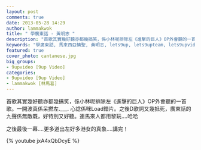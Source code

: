```yaml
---
layout: post
comments: true
date: 2013-05-28 14:29
author: lammakwok
title: " 學廣東話 - 黃明志 "
description: "首歌其實幾好聽亦都幾搞笑，係小林呢排除左《進擊的巨人》OP外會聽的一首歌。一開波真係呆撚左.___. 心諗係咪Load錯片。之後D歌詞又幾抵死，廣東話的九聲係無敵既，好特別又好聽。連馬來人都用黎玩....哈哈！之後最後一幕....更多道出左好多港女的真象....講完！"
keywords: "學廣東話, 馬來西亞情聖, 黃明志, lets9up, lets9upteam, lets9upvideo, 性女, 連綺嵐, MV, 香港"
featured: true
cover_photo: cantanese.jpg
big_groups: 
- 9upvideo [9up Video]
categories: 
- 9upvideo [9up Video]
- lammakwok [林馬葛]
---
```


首歌其實幾好聽亦都幾搞笑，係小林呢排除左《進擊的巨人》OP外會聽的一首歌。一開波真係呆撚左.___. 心諗係咪Load錯片。之後D歌詞又幾抵死，廣東話的九聲係無敵既，好特別又好聽。連馬來人都用黎玩....哈哈

之後最後一幕....更多道出左好多港女的真象....講完！

<!-- more -->

{% youtube jxA4xQbDcyE %}